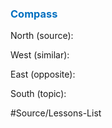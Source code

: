 




### <span style="color:#0070c0">Compass</span>
North (source):


West (similar):


East (opposite):


South (topic):


#Source/Lessons-List